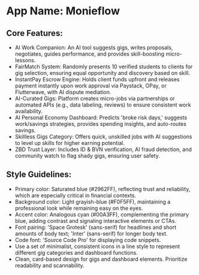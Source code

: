 # **App Name**: Monieflow

## Core Features:

- AI Work Companion: An AI tool suggests gigs, writes proposals, negotiates, guides performance, and provides skill-boosting micro-lessons.
- FairMatch System: Randomly presents 10 verified students to clients for gig selection, ensuring equal opportunity and discovery based on skill.
- InstantPay Escrow Engine: Holds client funds upfront and releases payment instantly upon work approval via Paystack, OPay, or Flutterwave, with AI dispute mediation.
- AI-Curated Gigs: Platform creates micro-jobs via partnerships or automated APIs (e.g., data labeling, reviews) to ensure consistent work availability.
- AI Personal Economy Dashboard: Predicts 'broke risk days,' suggests work/savings strategies, provides spending insights, and auto-routes savings.
- Skillless Gigs Category: Offers quick, unskilled jobs with AI suggestions to level up skills for higher earning potential.
- ZBD Trust Layer: Includes ID & BVN verification, AI fraud detection, and community watch to flag shady gigs, ensuring user safety.

## Style Guidelines:

- Primary color: Saturated blue (#2962FF), reflecting trust and reliability, which are especially critical in financial contexts.
- Background color: Light grayish-blue (#F0F5FF), maintaining a professional look while remaining easy on the eyes.
- Accent color: Analogous cyan (#00A3FF), complementing the primary blue, adding contrast and signaling interactive elements or CTAs.
- Font pairing: 'Space Grotesk' (sans-serif) for headlines and short amounts of body text; 'Inter' (sans-serif) for longer body text.
- Code font: 'Source Code Pro' for displaying code snippets.
- Use a set of minimalist, consistent icons in a line style to represent different gig categories and dashboard functions.
- Clean, card-based design for gigs and dashboard elements. Prioritize readability and scannability.